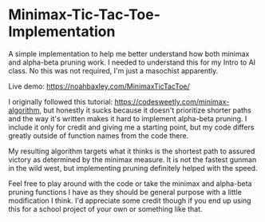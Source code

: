 # Minimax-Tic-Tac-Toe-Implementation
A simple implementation to help me better understand how both minimax and alpha-beta pruning work. I needed to understand this for my Intro to AI class. No this was not required, I'm just a masochist apparently.

Live demo: https://noahbaxley.com/MinimaxTicTacToe/

I originally followed this tutorial: https://codesweetly.com/minimax-algorithm, but honestly it sucks because it doesn't prioritize shorter paths and the way it's written makes it hard to implement alpha-beta pruning.
I include it only for credit and giving me a starting point, but my code differs greatly outside of function names from the code there.

My resulting algorithm targets what it thinks is the shortest path to assured victory as determined by the minimax measure.
It is not the fastest gunman in the wild west, but implementing pruning definitely helped with the speed.

Feel free to play around with the code or take the minimax and alpha-beta pruning functions I have as they should be general purpose with a little modification I think.
I'd appreciate some credit though if you end up using this for a school project of your own or something like that. 

